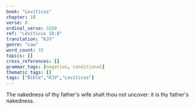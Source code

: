 ```yaml
---
book: "Leviticus"
chapter: 18
verse: 8
ordinal_verse: 3260
ref: "Leviticus 18:8"
translation: "KJV"
genre: "Law"
word_count: 15
topics: []
cross_references: []
grammar_tags: [negation, conditional]
thematic_tags: []
tags: ["Bible","KJV","Leviticus"]
---
```

The nakedness of thy father's wife shalt thou not uncover: it is thy father's nakedness.
